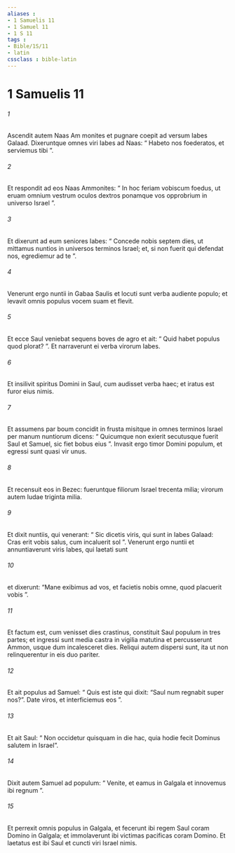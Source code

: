 ```yaml
---
aliases : 
- 1 Samuelis 11
- 1 Samuel 11
- 1 S 11
tags : 
- Bible/1S/11
- latin
cssclass : bible-latin
---
```


# 1 Samuelis 11

###### 1
Ascendit autem Naas Am monites et pugnare coepit ad versum Iabes Galaad. Dixeruntque omnes viri Iabes ad Naas: “ Habeto nos foederatos, et serviemus tibi ”. 
###### 2
Et respondit ad eos Naas Ammonites: “ In hoc feriam vobiscum foedus, ut eruam omnium vestrum oculos dextros ponamque vos opprobrium in universo Israel ”. 
###### 3
Et dixerunt ad eum seniores Iabes: “ Concede nobis septem dies, ut mittamus nuntios in universos terminos Israel; et, si non fuerit qui defendat nos, egrediemur ad te ”. 
###### 4
Venerunt ergo nuntii in Gabaa Saulis et locuti sunt verba audiente populo; et levavit omnis populus vocem suam et flevit.
###### 5
Et ecce Saul veniebat sequens boves de agro et ait: “ Quid habet populus quod plorat? ”. Et narraverunt ei verba virorum Iabes. 
###### 6
Et insilivit spiritus Domini in Saul, cum audisset verba haec; et iratus est furor eius nimis. 
###### 7
Et assumens par boum concidit in frusta misitque in omnes terminos Israel per manum nuntiorum dicens: “ Quicumque non exierit secutusque fuerit Saul et Samuel, sic fiet bobus eius ”. Invasit ergo timor Domini populum, et egressi sunt quasi vir unus. 
###### 8
Et recensuit eos in Bezec: fueruntque filiorum Israel trecenta milia; virorum autem Iudae triginta milia. 
###### 9
Et dixit nuntiis, qui venerant: “ Sic dicetis viris, qui sunt in Iabes Galaad: Cras erit vobis salus, cum incaluerit sol ”. Venerunt ergo nuntii et annuntiaverunt viris Iabes, qui laetati sunt 
###### 10
et dixerunt: “Mane exibimus ad vos, et facietis nobis omne, quod placuerit vobis ”.
###### 11
Et factum est, cum venisset dies crastinus, constituit Saul populum in tres partes; et ingressi sunt media castra in vigilia matutina et percusserunt Ammon, usque dum incalesceret dies. Reliqui autem dispersi sunt, ita ut non relinquerentur in eis duo pariter.
###### 12
Et ait populus ad Samuel: “ Quis est iste qui dixit: “Saul num regnabit super nos?”. Date viros, et interficiemus eos ”. 
###### 13
Et ait Saul: “ Non occidetur quisquam in die hac, quia hodie fecit Dominus salutem in Israel”. 
###### 14
Dixit autem Samuel ad populum: “ Venite, et eamus in Galgala et innovemus ibi regnum ”.
###### 15
Et perrexit omnis populus in Galgala, et fecerunt ibi regem Saul coram Domino in Galgala; et immolaverunt ibi victimas pacificas coram Domino. Et laetatus est ibi Saul et cuncti viri Israel nimis.
